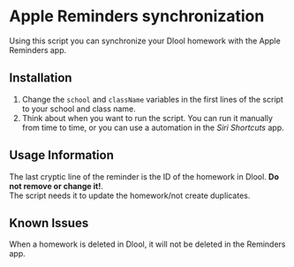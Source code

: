 # Apple Reminders synchronization

Using this script you can synchronize your Dlool homework with the Apple Reminders app.

## Installation

1. Change the `school` and `className` variables in the first lines of the script to your school and class name.
2. Think about when you want to run the script. You can run it manually from time to time, or you can use a automation in the *Siri Shortcuts* app.

## Usage Information

The last cryptic line of the reminder is the ID of the homework in Dlool. **Do not remove or change it!**.  
The script needs it to update the homework/not create duplicates.

## Known Issues

When a homework is deleted in Dlool, it will not be deleted in the Reminders app.
